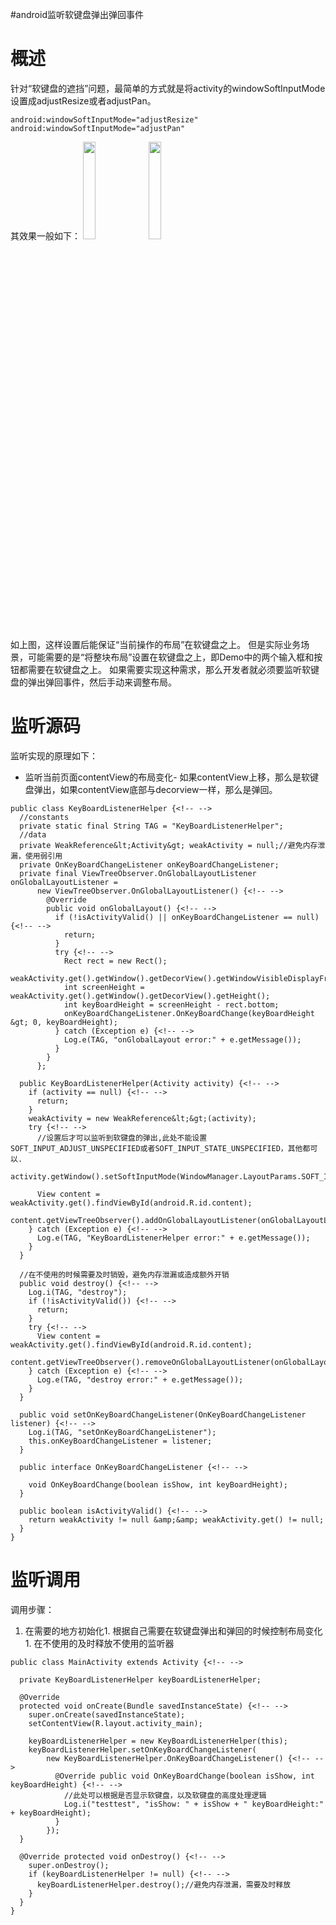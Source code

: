 #android监听软键盘弹出弹回事件
# 概述

针对“软键盘的遮挡”问题，最简单的方式就是将activity的windowSoftInputMode设置成adjustResize或者adjustPan。

```
android:windowSoftInputMode="adjustResize"
android:windowSoftInputMode="adjustPan"

```

其效果一般如下： <img src="https://raw.githubusercontent.com/Double2hao/xujiajia_blog/main/img/16209910959280.png " width="20%" height="20%"> <img src="https://raw.githubusercontent.com/Double2hao/xujiajia_blog/main/img/16209910963421.png " width="20%" height="20%">

如上图，这样设置后能保证“当前操作的布局”在软键盘之上。 但是实际业务场景，可能需要的是“将整块布局”设置在软键盘之上，即Demo中的两个输入框和按钮都需要在软键盘之上。 如果需要实现这种需求，那么开发者就必须要监听软键盘的弹出弹回事件，然后手动来调整布局。

# 监听源码

监听实现的原理如下：
- 监听当前页面contentView的布局变化- 如果contentView上移，那么是软键盘弹出，如果contentView底部与decorview一样，那么是弹回。
```
public class KeyBoardListenerHelper {<!-- -->
  //constants
  private static final String TAG = "KeyBoardListenerHelper";
  //data
  private WeakReference&lt;Activity&gt; weakActivity = null;//避免内存泄漏，使用弱引用
  private OnKeyBoardChangeListener onKeyBoardChangeListener;
  private final ViewTreeObserver.OnGlobalLayoutListener onGlobalLayoutListener =
      new ViewTreeObserver.OnGlobalLayoutListener() {<!-- -->
        @Override
        public void onGlobalLayout() {<!-- -->
          if (!isActivityValid() || onKeyBoardChangeListener == null) {<!-- -->
            return;
          }
          try {<!-- -->
            Rect rect = new Rect();
            weakActivity.get().getWindow().getDecorView().getWindowVisibleDisplayFrame(rect);
            int screenHeight = weakActivity.get().getWindow().getDecorView().getHeight();
            int keyBoardHeight = screenHeight - rect.bottom;
            onKeyBoardChangeListener.OnKeyBoardChange(keyBoardHeight &gt; 0, keyBoardHeight);
          } catch (Exception e) {<!-- -->
            Log.e(TAG, "onGlobalLayout error:" + e.getMessage());
          }
        }
      };

  public KeyBoardListenerHelper(Activity activity) {<!-- -->
    if (activity == null) {<!-- -->
      return;
    }
    weakActivity = new WeakReference&lt;&gt;(activity);
    try {<!-- -->
      //设置后才可以监听到软键盘的弹出,此处不能设置SOFT_INPUT_ADJUST_UNSPECIFIED或者SOFT_INPUT_STATE_UNSPECIFIED，其他都可以.
      activity.getWindow().setSoftInputMode(WindowManager.LayoutParams.SOFT_INPUT_ADJUST_RESIZE);

      View content = weakActivity.get().findViewById(android.R.id.content);
      content.getViewTreeObserver().addOnGlobalLayoutListener(onGlobalLayoutListener);
    } catch (Exception e) {<!-- -->
      Log.e(TAG, "KeyBoardListenerHelper error:" + e.getMessage());
    }
  }

  //在不使用的时候需要及时销毁，避免内存泄漏或造成额外开销
  public void destroy() {<!-- -->
    Log.i(TAG, "destroy");
    if (!isActivityValid()) {<!-- -->
      return;
    }
    try {<!-- -->
      View content = weakActivity.get().findViewById(android.R.id.content);
      content.getViewTreeObserver().removeOnGlobalLayoutListener(onGlobalLayoutListener);
    } catch (Exception e) {<!-- -->
      Log.e(TAG, "destroy error:" + e.getMessage());
    }
  }

  public void setOnKeyBoardChangeListener(OnKeyBoardChangeListener listener) {<!-- -->
    Log.i(TAG, "setOnKeyBoardChangeListener");
    this.onKeyBoardChangeListener = listener;
  }

  public interface OnKeyBoardChangeListener {<!-- -->

    void OnKeyBoardChange(boolean isShow, int keyBoardHeight);
  }

  public boolean isActivityValid() {<!-- -->
    return weakActivity != null &amp;&amp; weakActivity.get() != null;
  }
}

```

# 监听调用

调用步骤：
1. 在需要的地方初始化1. 根据自己需要在软键盘弹出和弹回的时候控制布局变化1. 在不使用的及时释放不使用的监听器
```
public class MainActivity extends Activity {<!-- -->

  private KeyBoardListenerHelper keyBoardListenerHelper;

  @Override
  protected void onCreate(Bundle savedInstanceState) {<!-- -->
    super.onCreate(savedInstanceState);
    setContentView(R.layout.activity_main);

    keyBoardListenerHelper = new KeyBoardListenerHelper(this);
    keyBoardListenerHelper.setOnKeyBoardChangeListener(
        new KeyBoardListenerHelper.OnKeyBoardChangeListener() {<!-- -->
          @Override public void OnKeyBoardChange(boolean isShow, int keyBoardHeight) {<!-- -->
            //此处可以根据是否显示软键盘，以及软键盘的高度处理逻辑
            Log.i("testtest", "isShow: " + isShow + " keyBoardHeight:" + keyBoardHeight);
          }
        });
  }

  @Override protected void onDestroy() {<!-- -->
    super.onDestroy();
    if (keyBoardListenerHelper != null) {<!-- -->
      keyBoardListenerHelper.destroy();//避免内存泄漏，需要及时释放
    }
  }
}

```